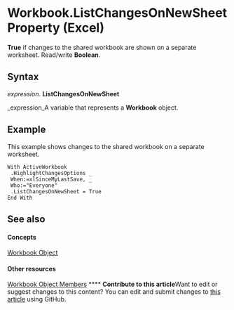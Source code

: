 
# Workbook.ListChangesOnNewSheet Property (Excel)

 **True** if changes to the shared workbook are shown on a separate worksheet. Read/write **Boolean**.


## Syntax

 _expression_. **ListChangesOnNewSheet**

 _expression_A variable that represents a  **Workbook** object.


## Example

This example shows changes to the shared workbook on a separate worksheet.


```
With ActiveWorkbook 
 .HighlightChangesOptions _ 
 When:=xlSinceMyLastSave, _ 
 Who:="Everyone" 
 .ListChangesOnNewSheet = True 
End With
```


## See also


#### Concepts


 [Workbook Object](8c00aa60-c974-eed3-0812-3c9625eb0d4c.md)
#### Other resources


 [Workbook Object Members](dce102a3-25de-3ff4-2ce5-bc56e08baca7.md)
****   **Contribute to this article**Want to edit or suggest changes to this content? You can edit and submit changes to  [this article](https://github.com/jhershey00/VBA_Excel_Test/OpenXMLCon/articles/77adf429-baa5-f2be-6139-c2b07dda5174.md) using GitHub.

